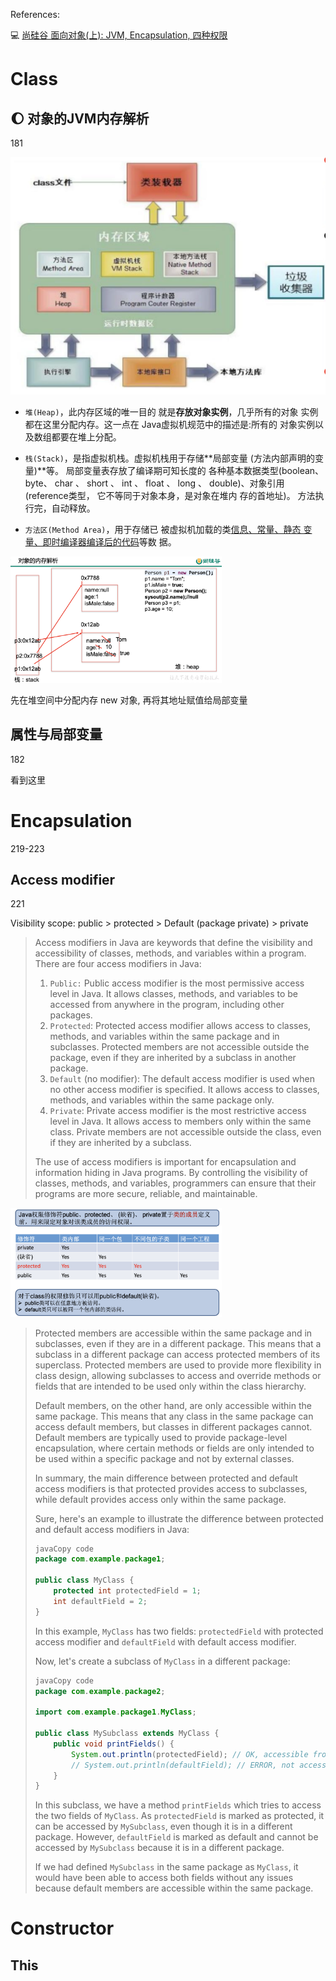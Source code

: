 References:

:computer: [尚硅谷 面向对象(上): JVM, Encapsulation, 四种权限](https://www.bilibili.com/video/BV1Kb411W75N?p=176&vd_source=c6866d088ad067762877e4b6b23ab9df)





# Class



## :moon: 对象的JVM内存解析

181

<img src="./Src_md/JVM_intro.png" alt="JVM_intro" style="zoom:50%;" />



+ `堆(Heap)`，此内存区域的唯一目的 就是**存放对象实例**，几乎所有的对象 实例都在这里分配内存。这一点在 Java虚拟机规范中的描述是:所有的 对象实例以及数组都要在堆上分配。

+ `栈(Stack)`，是指虚拟机栈。虚拟机栈用于存储**局部变量 (方法内部声明的变量)**等。 局部变量表存放了编译期可知长度的 各种基本数据类型(boolean、byte、 char 、 short 、 int 、 float 、 long 、 double)、对象引用(reference类型， 它不等同于对象本身，是对象在堆内 存的首地址)。 方法执行完，自动释放。

+ `方法区(Method Area)`，用于存储已 被虚拟机加载的类<u>信息、常量、静态 变量、即时编译器编译后的代码</u>等数 据。



<img src="./Src_md/object_JVM.png" alt="object_JVM" style="zoom: 33%;" />

先在堆空间中分配内存 new 对象, 再将其地址赋值给局部变量



## 属性与局部变量

182

看到这里



# Encapsulation 

219-223



## Access modifier

221



Visibility scope: public > protected > Default (package private) > private

> Access modifiers in Java are keywords that define the visibility and accessibility of classes, methods, and variables within a program. There are four access modifiers in Java:
>
> 1. `Public:` Public access modifier is the most permissive access level in Java. It allows classes, methods, and variables to be accessed from anywhere in the program, including other packages.
> 2. `Protected`: Protected access modifier allows access to classes, methods, and variables within the same package and in subclasses. Protected members are not accessible outside the package, even if they are inherited by a subclass in another package.
> 3. `Default` (no modifier): The default access modifier is used when no other access modifier is specified. It allows access to classes, methods, and variables within the same package only.
> 4. `Private`: Private access modifier is the most restrictive access level in Java. It allows access to members only within the same class. Private members are not accessible outside the class, even if they are inherited by a subclass.
>
> The use of access modifiers is important for encapsulation and information hiding in Java programs. By controlling the visibility of classes, methods, and variables, programmers can ensure that their programs are more secure, reliable, and maintainable.

<img src="./Src_md/AccessModifier.png" alt="AccessModifier" style="zoom:33%;" />



> Protected members are accessible within the same package and in subclasses, even if they are in a different package. This means that a subclass in a different package can access protected members of its superclass. Protected members are used to provide more flexibility in class design, allowing subclasses to access and override methods or fields that are intended to be used only within the class hierarchy.
>
> Default members, on the other hand, are only accessible within the same package. This means that any class in the same package can access default members, but classes in different packages cannot. Default members are typically used to provide package-level encapsulation, where certain methods or fields are only intended to be used within a specific package and not by external classes.
>
> In summary, the main difference between protected and default access modifiers is that protected provides access to subclasses, while default provides access only within the same package.
>
> 
>
> Sure, here's an example to illustrate the difference between protected and default access modifiers in Java:
>
> ```Java
> javaCopy code
> package com.example.package1;
> 
> public class MyClass {
>     protected int protectedField = 1;
>     int defaultField = 2;
> }
> ```
>
> In this example, `MyClass` has two fields: `protectedField` with protected access modifier and `defaultField` with default access modifier.
>
> Now, let's create a subclass of `MyClass` in a different package:
>
> ```Java
> javaCopy code
> package com.example.package2;
> 
> import com.example.package1.MyClass;
> 
> public class MySubclass extends MyClass {
>     public void printFields() {
>         System.out.println(protectedField); // OK, accessible from subclass
>         // System.out.println(defaultField); // ERROR, not accessible from subclass
>     }
> }
> ```
>
> In this subclass, we have a method `printFields` which tries to access the two fields of `MyClass`. As `protectedField` is marked as protected, it can be accessed by `MySubclass`, even though it is in a different package. However, `defaultField` is marked as default and cannot be accessed by `MySubclass` because it is in a different package.
>
> If we had defined `MySubclass` in the same package as `MyClass`, it would have been able to access both fields without any issues because default members are accessible within the same package.
>
> 





# Constructor





## This





